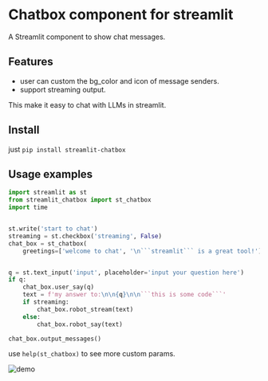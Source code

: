 # Chatbox component for streamlit

A Streamlit component to show chat messages.

## Features

- user can custom the bg_color and icon of message senders.
- support streaming output.

This make it easy to chat with LLMs in streamlit.


## Install

just `pip install streamlit-chatbox`

## Usage examples

```python
import streamlit as st
from streamlit_chatbox import st_chatbox
import time


st.write('start to chat')
streaming = st.checkbox('streaming', False)
chat_box = st_chatbox(
	greetings=['welcome to chat', '\n```streamlit``` is a great tool!'])


q = st.text_input('input', placeholder='input your question here')
if q:
    chat_box.user_say(q)
    text = f'my answer to:\n\n{q}\n\n```this is some code```'
    if streaming:
        chat_box.robot_stream(text)
    else:
        chat_box.robot_say(text)

chat_box.output_messages()
```

use `help(st_chatbox)` to see more custom params.


![demo](https://github.com/liunux4odoo/streamlit-chatbox/blob/master/demo.gif)